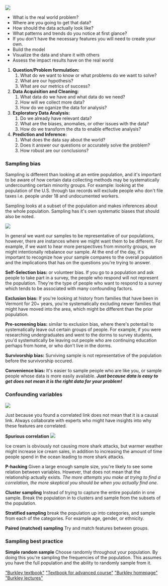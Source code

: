 ![](https://lh3.googleusercontent.com/proxy/K3Gp26WkiLUgsksKggYFdjAkjSQbxZYj1wGzvP7fhwuM27ot9PM3H8Fwl9WnqhQDOj00tBBEx08VrqQdl9qrMz4yMWuZ7FDZy5OqDgclRcGVsGsToKoS2E2DkEHuisBVOtCKs6TFL19GX3EzWcol7Ht_vFjyC7BPWQ)

- What is the real world problem? 
- Where are you going to get that data?
- How should the data actually look like?
- What patterns and trends do you notice at first glance?
- If you don't have the necessary features you will need to create your own.
- Build the model
- Visualize the data and share it with others
- Assess the impact results have on the real world

1. **Question/Problem formulation:**
	1. What do we want to know or what problems do we want to solve?
	2. What are our hypothesis?
	3. What are our metrics of success?
2. **Data Acquisition and Cleaning:**
	1. What data do we have and what data do we need?
	2. How will we collect more data?
	3. How do we oganize the data for analysis?
3. **Exploratory Data Analysis:**
	1. Do we already have relevant data?
	2. What are the biases, anomalies, or other issues with the data?
	3. How do we transform the dta to enable effective analysis?
4. **Prediction and Inference:**
	1. What does the data say about the world?
	2. Does it answer our questions or accurately solve the problem?
	3. How robust are our conclusions?



### Sampling bias
Sampling is different than looking at an entire population, and it's important to be aware of how certain data collecting methods may be systematically undercounting certain minority groups. For example: looking at the population of the U.S. through tax records will exclude people who don't file taxes i.e. people under 18 and undocumented workers. 

Sampling looks at a subset of the population and makes inferences about the whole population. Sampling has it's own systematic biases that should also be noted.

![](https://fourpillarfreedom.com/wp-content/uploads/2019/05/nonResponseBias.jpg)

In general we want our samples to be representative of our populations, however, there are instances where we might want them to be different.  For example, if we want to hear more perspectives from minority groups, we might intentionally rebalance our sample. At the end of the day, it's important to recognize how your sample compares to the overall population and the implications that has on the questions you're trying to answer. 

**Self-Selection bias:** or volunteer bias. If you go to a population and ask people to take part in a survey, the people who respond will not represent the population. They're the type of people who want to respond to a survey which tends to be associated with many confounding factors.

**Exclusion bias:** If you're looking at history from families that have been in Vermont for 20+ years, you're systematically excluding  newer families that might have moved into the area, which might be different than the prior population.

**Pre-screening bias:** similar to exclusion bias, where there's potentail to systematically leave out certain groups of people. For example, if you were researching undergraduates and went to the dorms to survey students, you'd systematically be leaving out people who are continuing education perhaps from home, or who don't live in the dorms.  

**Survivorship bias:** Surviving sample is not representative of the population before the survivorship occured.  

**Convenience bias:** It's easier to sample people who are like you, or sample people whose data is more easily available. ***Just because data is easy to get does not mean it is the right data for your problem!***

### Confounding variables
![](https://ars.els-cdn.com/content/image/3-s2.0-B9780128142769000143-f14-02-9780128142769.jpg)

Just because you found a correlated link does not mean that it is a causal link. Always collaborate with experts who might have insights into why these features are correlated. 

**Spurious correlation**
![](https://miro.medium.com/max/8000/1*aewtqUE_6qin8LtXRaF-JQ.png)

Ice cream is obviously not causing more shark attacks, but warmer weather might increase ice cream sales, in addition to increasing the amount of time people spend in the ocean leading to more shark attacks.

**P-hacking** Given a large enough sample size, you're likely to see some relation between variables. However, that does not mean that the relationship actually exists. *The more attempts you make at trying to find a correlation, the more skeptical you should be when you actually find one.*

**Cluster sampling** Instead of trying to capture the entire populatin in one sample. Break the population in to clusters and sample from the subsets of the population. 

**Stratified sampling** break the population up into categories, and sample from each of the categories. For example age, gender, or ethnicity.

**Paired (matched) sampling** Try and match features between groups. 

### Sampling best practice
**Simple random sample** Choose randomly throughout your population. By doing this you're sampling the frequencies of the population. This assumes you have the full population and the ability to randomly sample from it.

["Burkley textbook"](http://www.textbook.ds100.org/intro.html)
["Textbook for advanced course"](https://www.inferentialthinking.com/chapters/01/what-is-data-science.html)
["Burkley homepage"](https://ds100.org/sp21/)
["Burkley lectures"](https://www.youtube.com/watch?v=JtwBwogRZkI&list=PLPHXc20GewP8J56CisONS_mFZWZAfa7jR&index=1)